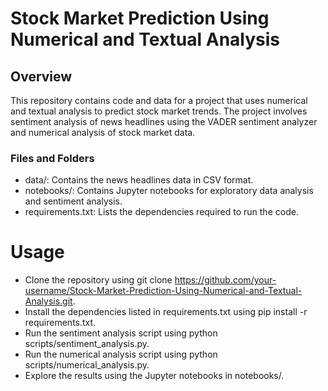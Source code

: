 # Stock Market Prediction Using Numerical and Textual Analysis
## Overview
This repository contains code and data for a project that uses numerical and textual analysis to predict stock market trends. The project involves sentiment analysis of news headlines using the VADER sentiment analyzer and numerical analysis of stock market data.

### Files and Folders
* data/: Contains the news headlines data in CSV format.
* notebooks/: Contains Jupyter notebooks for exploratory data analysis and sentiment analysis.
* requirements.txt: Lists the dependencies required to run the code.

# Usage
* Clone the repository using git clone https://github.com/your-username/Stock-Market-Prediction-Using-Numerical-and-Textual-Analysis.git.
* Install the dependencies listed in requirements.txt using pip install -r requirements.txt.
* Run the sentiment analysis script using python scripts/sentiment_analysis.py.
* Run the numerical analysis script using python scripts/numerical_analysis.py.
* Explore the results using the Jupyter notebooks in notebooks/.



